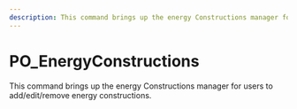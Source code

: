 ```yaml
---
description: This command brings up the energy Constructions manager for users to add/edit/remove energy constructions.
---
```


# PO_EnergyConstructions

This command brings up the energy Constructions manager for users to add/edit/remove energy constructions.

